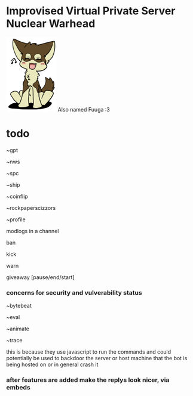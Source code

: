 # Improvised Virtual Private Server Nuclear Warhead

![](images/fuuga.png) Also named Fuuga :3

# todo

~gpt

~nws

~spc

~ship

~coinflip

~rockpaperscizzors

~profile

modlogs in a channel

ban

kick

warn

giveaway [pause/end/start]

### concerns for security and vulverability status 

~bytebeat

~eval

~animate

~trace

this is because they use javascript to run the commands and could potentially be used to backdoor the server or host machine that the bot is being hosted on or in general crash it



### after features are added make the replys look nicer, via embeds
